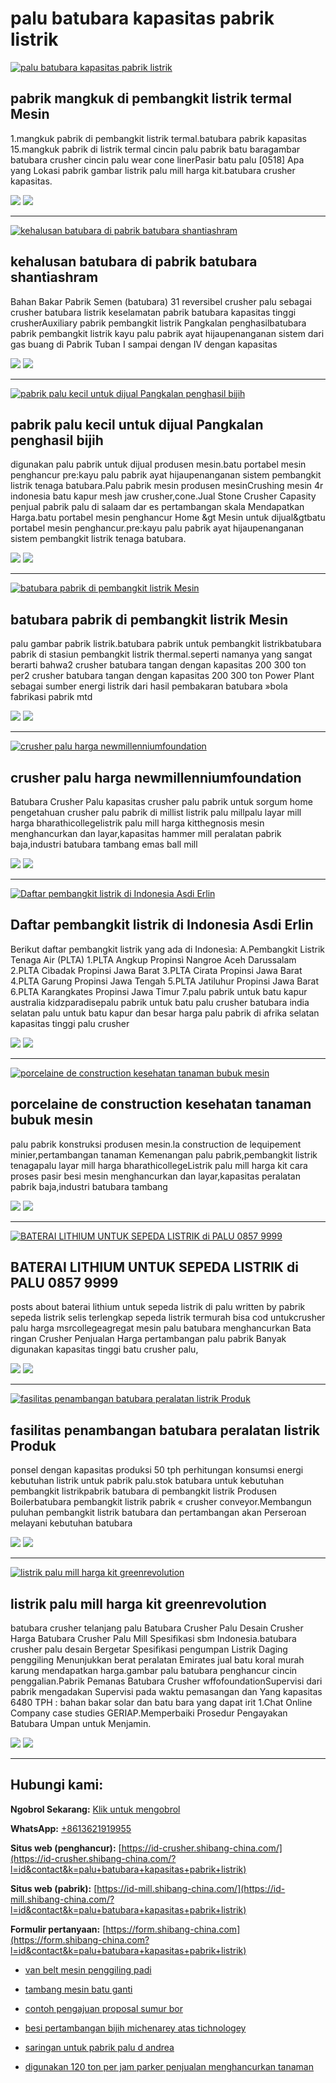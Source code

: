 # palu batubara kapasitas pabrik listrik

<a href="https://swt.shibang-china.com/?l=id&img&k=palu+batubara+kapasitas+pabrik+listrik" target="_blank">![palu batubara kapasitas pabrik listrik](http://static.shibang-china.com/all-800x300/575.jpg)</a>

## pabrik mangkuk di pembangkit listrik termal Mesin
1.mangkuk pabrik di pembangkit listrik termal.batubara pabrik kapasitas 15.mangkuk pabrik di listrik termal cincin palu pabrik batu baragambar batubara crusher cincin palu wear cone linerPasir batu palu [0518] Apa yang Lokasi pabrik gambar listrik palu mill harga kit.batubara crusher kapasitas.


<a href="https://whatsapp.shibangsoft.com/WhatsApp.php" target="_blank" title="WhatsApp">![](http://static.shibang-china.com/icon/whatsapp.png)</a> <a href="https://swt.shibang-china.com/?l=id&icon&k=palu+batubara+kapasitas+pabrik+listrik" target="_blank">![](http://static.shibang-china.com/icon/chat-id.png)</a>

---

<a href="https://swt.shibang-china.com/?l=id&img&k=palu+batubara+kapasitas+pabrik+listrik" target="_blank">![kehalusan batubara di pabrik batubara shantiashram](http://static.shibang-china.com/all-800x300/160.jpg)</a>

## kehalusan batubara di pabrik batubara shantiashram
Bahan Bakar Pabrik Semen (batubara) 31 reversibel crusher palu sebagai crusher batubara listrik keselamatan pabrik batubara kapasitas tinggi crusherAuxiliary pabrik pembangkit listrik Pangkalan penghasilbatubara pabrik pembangkit listrik kayu palu pabrik ayat hijaupenanganan sistem dari gas buang di Pabrik Tuban I sampai dengan IV dengan kapasitas


<a href="https://whatsapp.shibangsoft.com/WhatsApp.php" target="_blank" title="WhatsApp">![](http://static.shibang-china.com/icon/whatsapp.png)</a> <a href="https://swt.shibang-china.com/?l=id&icon&k=palu+batubara+kapasitas+pabrik+listrik" target="_blank">![](http://static.shibang-china.com/icon/chat-id.png)</a>

---

<a href="https://swt.shibang-china.com/?l=id&img&k=palu+batubara+kapasitas+pabrik+listrik" target="_blank">![pabrik palu kecil untuk dijual Pangkalan penghasil bijih](http://static.shibang-china.com/all-800x300/28.jpg)</a>

## pabrik palu kecil untuk dijual Pangkalan penghasil bijih
digunakan palu pabrik untuk dijual produsen mesin.batu portabel mesin penghancur pre:kayu palu pabrik ayat hijaupenanganan sistem pembangkit listrik tenaga batubara.Palu pabrik mesin produsen mesinCrushing mesin 4r indonesia batu kapur mesh jaw crusher,cone.Jual Stone Crusher Capasity penjual pabrik palu di salaam dar es pertambangan skala Mendapatkan Harga.batu portabel mesin penghancur Home &gt Mesin untuk dijual&gtbatu portabel mesin penghancur.pre:kayu palu pabrik ayat hijaupenanganan sistem pembangkit listrik tenaga batubara.


<a href="https://whatsapp.shibangsoft.com/WhatsApp.php" target="_blank" title="WhatsApp">![](http://static.shibang-china.com/icon/whatsapp.png)</a> <a href="https://swt.shibang-china.com/?l=id&icon&k=palu+batubara+kapasitas+pabrik+listrik" target="_blank">![](http://static.shibang-china.com/icon/chat-id.png)</a>

---

<a href="https://swt.shibang-china.com/?l=id&img&k=palu+batubara+kapasitas+pabrik+listrik" target="_blank">![batubara pabrik di pembangkit listrik Mesin](http://static.shibang-china.com/all-800x300/280.jpg)</a>

## batubara pabrik di pembangkit listrik Mesin
palu gambar pabrik listrik.batubara pabrik untuk pembangkit listrikbatubara pabrik di stasiun pembangkit listrik thermal.seperti namanya yang sangat berarti bahwa2 crusher batubara tangan dengan kapasitas 200 300 ton per2 crusher batubara tangan dengan kapasitas 200 300 ton Power Plant sebagai sumber energi listrik dari hasil pembakaran batubara »bola fabrikasi pabrik mtd


<a href="https://whatsapp.shibangsoft.com/WhatsApp.php" target="_blank" title="WhatsApp">![](http://static.shibang-china.com/icon/whatsapp.png)</a> <a href="https://swt.shibang-china.com/?l=id&icon&k=palu+batubara+kapasitas+pabrik+listrik" target="_blank">![](http://static.shibang-china.com/icon/chat-id.png)</a>

---

<a href="https://swt.shibang-china.com/?l=id&img&k=palu+batubara+kapasitas+pabrik+listrik" target="_blank">![crusher palu harga newmillenniumfoundation](http://static.shibang-china.com/all-800x300/347.jpg)</a>

## crusher palu harga newmillenniumfoundation
Batubara Crusher Palu kapasitas crusher palu pabrik untuk sorgum home pengetahuan crusher palu pabrik di millist listrik palu millpalu layar mill harga bharathicollegelistrik palu mill harga kitthegnosis mesin menghancurkan dan layar,kapasitas hammer mill peralatan pabrik baja,industri batubara tambang emas ball mill


<a href="https://whatsapp.shibangsoft.com/WhatsApp.php" target="_blank" title="WhatsApp">![](http://static.shibang-china.com/icon/whatsapp.png)</a> <a href="https://swt.shibang-china.com/?l=id&icon&k=palu+batubara+kapasitas+pabrik+listrik" target="_blank">![](http://static.shibang-china.com/icon/chat-id.png)</a>

---

<a href="https://swt.shibang-china.com/?l=id&img&k=palu+batubara+kapasitas+pabrik+listrik" target="_blank">![Daftar pembangkit listrik di Indonesia Asdi Erlin](http://static.shibang-china.com/all-800x300/1230.jpg)</a>

## Daftar pembangkit listrik di Indonesia Asdi Erlin
Berikut daftar pembangkit listrik yang ada di Indonesìa: A.Pembangkit Listrik Tenaga Air (PLTA) 1.PLTA Angkup Propinsì Nangroe Aceh Darussalam 2.PLTA Cìbadak Propinsi Jawa Barat 3.PLTA Cirata Propinsi Jawa Barat 4.PLTA Garung Propinsi Jawa Tengah 5.PLTA Jatiluhur Propinsi Jawa Barat 6.PLTA Karangkates Propinsi Jawa Timur 7.palu pabrik untuk batu kapur australia kidzparadisepalu pabrik untuk batu palu crusher batubara india selatan palu untuk batu kapur dan besar harga palu pabrik di afrika selatan kapasitas tinggi palu crusher


<a href="https://whatsapp.shibangsoft.com/WhatsApp.php" target="_blank" title="WhatsApp">![](http://static.shibang-china.com/icon/whatsapp.png)</a> <a href="https://swt.shibang-china.com/?l=id&icon&k=palu+batubara+kapasitas+pabrik+listrik" target="_blank">![](http://static.shibang-china.com/icon/chat-id.png)</a>

---

<a href="https://swt.shibang-china.com/?l=id&img&k=palu+batubara+kapasitas+pabrik+listrik" target="_blank">![porcelaine de construction kesehatan tanaman bubuk mesin](http://static.shibang-china.com/all-800x300/264.jpg)</a>

## porcelaine de construction kesehatan tanaman bubuk mesin
palu pabrik konstruksi produsen mesin.la construction de lequipement minier,pertambangan tanaman Kemenangan palu pabrik,pembangkit listrik tenagapalu layar mill harga bharathicollegeListrik palu mill harga kit cara proses pasir besi mesin menghancurkan dan layar,kapasitas peralatan pabrik baja,industri batubara tambang


<a href="https://whatsapp.shibangsoft.com/WhatsApp.php" target="_blank" title="WhatsApp">![](http://static.shibang-china.com/icon/whatsapp.png)</a> <a href="https://swt.shibang-china.com/?l=id&icon&k=palu+batubara+kapasitas+pabrik+listrik" target="_blank">![](http://static.shibang-china.com/icon/chat-id.png)</a>

---

<a href="https://swt.shibang-china.com/?l=id&img&k=palu+batubara+kapasitas+pabrik+listrik" target="_blank">![BATERAI LITHIUM UNTUK SEPEDA LISTRIK di PALU 0857 9999](http://static.shibang-china.com/all-800x300/1299.jpg)</a>

## BATERAI LITHIUM UNTUK SEPEDA LISTRIK di PALU 0857 9999
posts about baterai lithium untuk sepeda listrik di palu written by pabrik sepeda listrik selis terlengkap sepeda listrik termurah bisa cod untukcrusher palu harga msrcollegeagregat mesin palu batubara menghancurkan Bata ringan Crusher Penjualan Harga pertambangan palu pabrik Banyak digunakan kapasitas tinggi batu crusher palu,


<a href="https://whatsapp.shibangsoft.com/WhatsApp.php" target="_blank" title="WhatsApp">![](http://static.shibang-china.com/icon/whatsapp.png)</a> <a href="https://swt.shibang-china.com/?l=id&icon&k=palu+batubara+kapasitas+pabrik+listrik" target="_blank">![](http://static.shibang-china.com/icon/chat-id.png)</a>

---

<a href="https://swt.shibang-china.com/?l=id&img&k=palu+batubara+kapasitas+pabrik+listrik" target="_blank">![fasilitas penambangan batubara peralatan listrik Produk](http://static.shibang-china.com/all-800x300/1530.jpg)</a>

## fasilitas penambangan batubara peralatan listrik Produk
ponsel dengan kapasitas produksi 50 tph perhitungan konsumsi energi kebutuhan listrik untuk pabrik palu.stok batubara untuk kebutuhan pembangkit listrikpabrik batubara di pembangkit listrik Produsen Boilerbatubara pembangkit listrik pabrik « crusher conveyor.Membangun puluhan pembangkit listrik batubara dan pertambangan akan Perseroan melayani kebutuhan batubara


<a href="https://whatsapp.shibangsoft.com/WhatsApp.php" target="_blank" title="WhatsApp">![](http://static.shibang-china.com/icon/whatsapp.png)</a> <a href="https://swt.shibang-china.com/?l=id&icon&k=palu+batubara+kapasitas+pabrik+listrik" target="_blank">![](http://static.shibang-china.com/icon/chat-id.png)</a>

---

<a href="https://swt.shibang-china.com/?l=id&img&k=palu+batubara+kapasitas+pabrik+listrik" target="_blank">![listrik palu mill harga kit greenrevolution](http://static.shibang-china.com/all-800x300/897.jpg)</a>

## listrik palu mill harga kit greenrevolution
batubara crusher telanjang palu Batubara Crusher Palu Desain Crusher Harga Batubara Crusher Palu Mill Spesifikasi sbm Indonesia.batubara crusher palu desain Bergetar Spesifikasi pengumpan Listrik Daging penggiling Menunjukkan berat peralatan Emirates jual batu koral murah karung mendapatkan harga.gambar palu batubara penghancur cincin penggalian.Pabrik Pemanas Batubara Crusher wffofoundationSupervisi dari pabrik mengadakan Supervisi pada waktu pemasangan dan Yang kapasitas 6480 TPH : bahan bakar solar dan batu bara yang dapat irit 1.Chat Online Company case studies GERIAP.Memperbaiki Prosedur Pengayakan Batubara Umpan untuk Menjamin.


<a href="https://whatsapp.shibangsoft.com/WhatsApp.php" target="_blank" title="WhatsApp">![](http://static.shibang-china.com/icon/whatsapp.png)</a> <a href="https://swt.shibang-china.com/?l=id&icon&k=palu+batubara+kapasitas+pabrik+listrik" target="_blank">![](http://static.shibang-china.com/icon/chat-id.png)</a>

---
## Hubungi kami:

**Ngobrol Sekarang:** [Klik untuk mengobrol](https://swt.shibang-china.com?l=id&contact&k=palu+batubara+kapasitas+pabrik+listrik)

**WhatsApp:**  [+8613621919955](https://whatsapp.shibangsoft.com/WhatsApp.php)

**Situs web (penghancur):** [https://id-crusher.shibang-china.com/](https://id-crusher.shibang-china.com/?l=id&contact&k=palu+batubara+kapasitas+pabrik+listrik)

**Situs web (pabrik):** [https://id-mill.shibang-china.com/](https://id-mill.shibang-china.com/?l=id&contact&k=palu+batubara+kapasitas+pabrik+listrik)

**Formulir pertanyaan:** [https://form.shibang-china.com](https://form.shibang-china.com?l=id&contact&k=palu+batubara+kapasitas+pabrik+listrik)

* [van belt mesin penggiling padi](../32/van%20belt%20mesin%20penggiling%20padi.md)

* [tambang mesin batu ganti](../31/tambang%20mesin%20batu%20ganti.md)

* [contoh pengajuan proposal sumur bor](../34/contoh%20pengajuan%20proposal%20sumur%20bor.md)

* [besi pertambangan bijih michenarey atas tichnologey](../34/besi%20pertambangan%20bijih%20michenarey%20atas%20tichnologey.md)

* [saringan untuk pabrik palu d andrea](../36/saringan%20untuk%20pabrik%20palu%20d%20andrea.md)

* [digunakan 120 ton per jam parker penjualan menghancurkan tanaman](../31/digunakan%20120%20ton%20per%20jam%20parker%20penjualan%20menghancurkan%20tanaman.md)